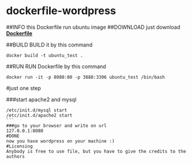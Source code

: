 # dockerfile-wordpress
##INFO 
this Dockerfile run ubuntu image 
##DOWNLOAD
just download [**Dockerfile**](https://github.com/mohamedelnagm211/dockerfile-wordpress/blob/master/Dockerfile)

##BUILD 
BUILD it by this command
```
docker build -t ubuntu_test .
```
##RUN
RUN Dockerfile by this command
```
docker run -it -p 8080:80 -p 3888:3306 ubuntu_test /bin/bash
```
#just one step

###start apache2 and mysql 
````
/etc/init.d/mysql start
/etc/init.d/apache2 start
```
###go to your browser and write on url 
127.0.0.1:8080 
#DONE
now you have wordpress on your machine :)
#Licensing
Anybody is free to use file, but you have to give the credits to the authors
